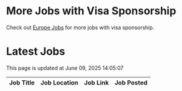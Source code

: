 # More Jobs with Visa Sponsorship

Check out [Europe Jobs](https://github.com/sureshparimi/europejobs#latest-jobs) for more jobs with visa sponsorship.

# Latest Jobs

This page is updated at June 09, 2025 14:05:07

| Job Title | Job Location | Job Link | Job Posted |
| --- | --- | --- | --- |
